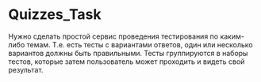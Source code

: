 # Quizzes_Task
Нужно сделать простой сервис проведения тестирования по каким-либо темам. Т.е. есть тесты с  вариантами ответов, один или несколько вариантов должны быть правильными. Тесты  группируются в наборы тестов, которые затем пользователь может проходить и видеть свой  результат.

